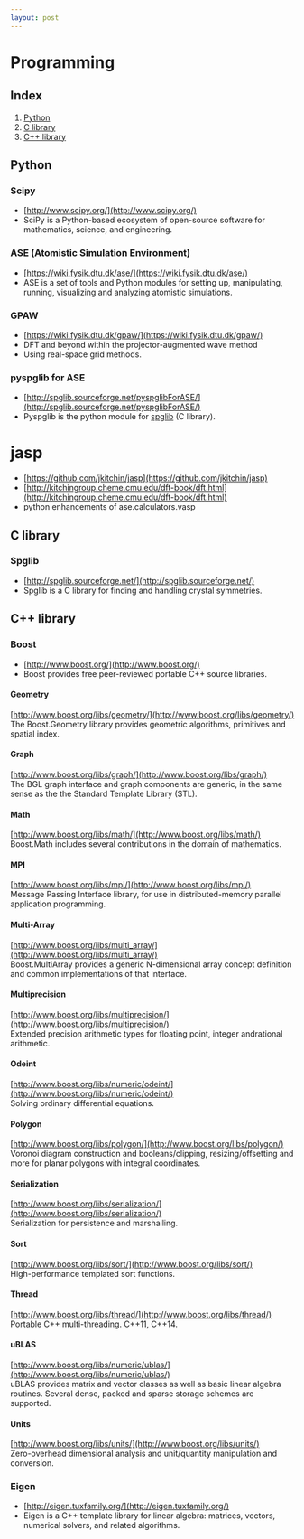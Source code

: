 ```yaml
---
layout: post
---
```


# Programming

## Index
1. [Python](#python)
2. [C library](#c-library)
3. [C++ library](#c++-library)

## Python

### Scipy
* [http://www.scipy.org/](http://www.scipy.org/)
* SciPy is a Python-based ecosystem of open-source software for mathematics, science, and engineering.

### ASE (Atomistic Simulation Environment)
* [https://wiki.fysik.dtu.dk/ase/](https://wiki.fysik.dtu.dk/ase/) 
* ASE is a set of tools and Python modules for setting up, manipulating, running, visualizing and analyzing atomistic simulations.


### GPAW
* [https://wiki.fysik.dtu.dk/gpaw/](https://wiki.fysik.dtu.dk/gpaw/)
* DFT and beyond within the projector-augmented wave method
* Using real-space grid methods.

### pyspglib for ASE
* [http://spglib.sourceforge.net/pyspglibForASE/](http://spglib.sourceforge.net/pyspglibForASE/)
* Pyspglib is the python module for [spglib](#spglib) (C library).

# jasp
* [https://github.com/jkitchin/jasp](https://github.com/jkitchin/jasp)
* [http://kitchingroup.cheme.cmu.edu/dft-book/dft.html](http://kitchingroup.cheme.cmu.edu/dft-book/dft.html)
* python enhancements of ase.calculators.vasp 

## C library

### Spglib
* [http://spglib.sourceforge.net/](http://spglib.sourceforge.net/)
* Spglib is a C library for finding and handling crystal symmetries.

<h2 id="c++-library">C++ library</h2>

### Boost
* [http://www.boost.org/](http://www.boost.org/)
* Boost provides free peer-reviewed portable C++ source libraries.

#### Geometry
[http://www.boost.org/libs/geometry/](http://www.boost.org/libs/geometry/)  
The Boost.Geometry library provides geometric algorithms, primitives and spatial index.

#### Graph
[http://www.boost.org/libs/graph/](http://www.boost.org/libs/graph/)  
The BGL graph interface and graph components are generic, in the same sense as the the Standard Template Library (STL).

#### Math
[http://www.boost.org/libs/math/](http://www.boost.org/libs/math/)  
Boost.Math includes several contributions in the domain of mathematics.

#### MPI
[http://www.boost.org/libs/mpi/](http://www.boost.org/libs/mpi/)  
Message Passing Interface library, for use in distributed-memory parallel application programming.

#### Multi-Array
[http://www.boost.org/libs/multi_array/](http://www.boost.org/libs/multi_array/)  
Boost.MultiArray provides a generic N-dimensional array concept definition and common implementations of that interface.

#### Multiprecision
[http://www.boost.org/libs/multiprecision/](http://www.boost.org/libs/multiprecision/)  
Extended precision arithmetic types for floating point, integer andrational arithmetic.

#### Odeint
[http://www.boost.org/libs/numeric/odeint/](http://www.boost.org/libs/numeric/odeint/)  
Solving ordinary differential equations.

#### Polygon
[http://www.boost.org/libs/polygon/](http://www.boost.org/libs/polygon/)  
Voronoi diagram construction and booleans/clipping, resizing/offsetting and more for planar polygons with integral coordinates.

#### Serialization
[http://www.boost.org/libs/serialization/](http://www.boost.org/libs/serialization/)  
Serialization for persistence and marshalling.

#### Sort
[http://www.boost.org/libs/sort/](http://www.boost.org/libs/sort/)  
High-performance templated sort functions.

#### Thread
[http://www.boost.org/libs/thread/](http://www.boost.org/libs/thread/)  
Portable C++ multi-threading. C++11, C++14.

#### uBLAS
[http://www.boost.org/libs/numeric/ublas/](http://www.boost.org/libs/numeric/ublas/)  
uBLAS provides matrix and vector classes as well as basic linear algebra routines.
Several dense, packed and sparse storage schemes are supported.

#### Units
[http://www.boost.org/libs/units/](http://www.boost.org/libs/units/)  
Zero-overhead dimensional analysis and unit/quantity manipulation and conversion.

### Eigen
* [http://eigen.tuxfamily.org/](http://eigen.tuxfamily.org/)
* Eigen is a C++ template library for linear algebra: matrices, vectors, numerical solvers, and related algorithms.
